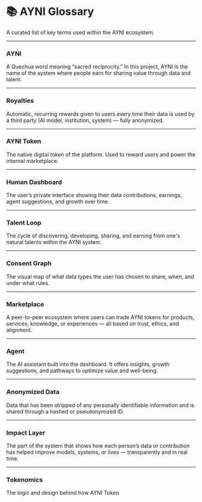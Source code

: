 # 📚 AYNI Glossary

A curated list of key terms used within the AYNI ecosystem.

---

### AYNI
A Quechua word meaning “sacred reciprocity.” In this project, AYNI is the name of the system where people earn for sharing value through data and talent.

---

### Royalties
Automatic, recurring rewards given to users every time their data is used by a third party (AI model, institution, system) — fully anonymized.

---

### AYNI Token
The native digital token of the platform. Used to reward users and power the internal marketplace.

---

### Human Dashboard
The user’s private interface showing their data contributions, earnings, agent suggestions, and growth over time.

---

### Talent Loop
The cycle of discovering, developing, sharing, and earning from one's natural talents within the AYNI system.

---

### Consent Graph
The visual map of what data types the user has chosen to share, when, and under what rules.

---

### Marketplace
A peer-to-peer ecosystem where users can trade AYNI tokens for products, services, knowledge, or experiences — all based on trust, ethics, and alignment.

---

### Agent
The AI assistant built into the dashboard. It offers insights, growth suggestions, and pathways to optimize value and well-being.

---

### Anonymized Data
Data that has been stripped of any personally identifiable information and is shared through a hashed or pseudonymized ID.

---

### Impact Layer
The part of the system that shows how each person’s data or contribution has helped improve models, systems, or lives — transparently and in real time.

---

### Tokenomics
The logic and design behind how AYNI Token
